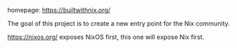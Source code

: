 homepage: https://builtwithnix.org/

The goal of this project is to create a new entry point for the Nix community.

https://nixos.org/ exposes NixOS first, this one will expose Nix first.
